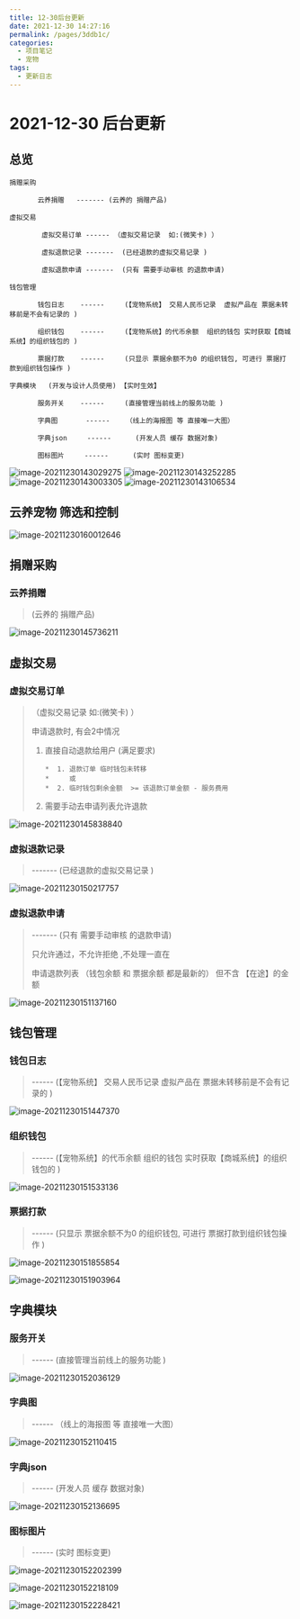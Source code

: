 ```yaml
---
title: 12-30后台更新
date: 2021-12-30 14:27:16
permalink: /pages/3ddb1c/
categories:
  - 项目笔记
  - 宠物
tags:
  - 更新日志
---
```


# 2021-12-30 后台更新

## 总览

```
捐赠采购 

       云养捐赠   ------- (云养的 捐赠产品)

虚拟交易

		虚拟交易订单 ------ （虚拟交易记录  如:(微笑卡) ）

        虚拟退款记录 -------  (已经退款的虚拟交易记录 ) 

        虚拟退款申请 -------  (只有 需要手动审核 的退款申请)

钱包管理

       钱包日志    ------     (【宠物系统】 交易人民币记录  虚拟产品在 票据未转移前是不会有记录的 )

       组织钱包    ------     (【宠物系统】的代币余额  组织的钱包 实时获取【商城系统】的组织钱包的 )

       票据打款    ------     (只显示 票据余额不为0 的组织钱包, 可进行 票据打款到组织钱包操作 )

字典模块   (开发与设计人员使用) 【实时生效】

       服务开关    ------     (直接管理当前线上的服务功能 )

       字典图       ------    （线上的海报图 等 直接唯一大图）

       字典json     ------      (开发人员 缓存 数据对象)

       图标图片     ------      (实时 图标变更)
```

![image-20211230143029275](http://img.alicbin.com/img/20211230143029.png)
![image-20211230143252285](http://img.alicbin.com/img/20211230143252.png)
![image-20211230143003305](http://img.alicbin.com/img/20211230143153.png)
![image-20211230143106534](http://img.alicbin.com/img/20211230143126.png)

## 云养宠物 筛选和控制
![image-20211230160012646](http://img.alicbin.com/img/20211230160012.png)

## 捐赠采购 

###    云养捐赠  

> (云养的 捐赠产品)

![image-20211230145736211](http://img.alicbin.com/img/20211230145736.png)

## 虚拟交易

### 	虚拟交易订单 

> （虚拟交易记录  如:(微笑卡) ） 
>
>   申请退款时, 有会2中情况
>
> 1. 直接自动退款给用户  (满足要求)  
>
>    ```
>    *  1. 退款订单 临时钱包未转移
>    *     或
>    *  2. 临时钱包剩余金额  >= 该退款订单金额 - 服务费用
>    ```
>
> 2. 需要手动去申请列表允许退款   

![image-20211230145838840](http://img.alicbin.com/img/20211230145838.png)



###    虚拟退款记录

> -------  (已经退款的虚拟交易记录 ) 



![image-20211230150217757](http://img.alicbin.com/img/20211230150217.png)

### 虚拟退款申请 

> -------  (只有 需要手动审核 的退款申请)
>
> 只允许通过，不允许拒绝 ,不处理一直在
>
> 申请退款列表 （钱包余额 和 票据余额 都是最新的）   但不含 【在途】的金额

![image-20211230151137160](http://img.alicbin.com/img/20211230151137.png)

## 钱包管理

###     钱包日志  

> ------     (【宠物系统】 交易人民币记录  虚拟产品在 票据未转移前是不会有记录的 )

![image-20211230151447370](http://img.alicbin.com/img/20211230151447.png)

### 组织钱包   

> ------     (【宠物系统】的代币余额  组织的钱包 实时获取【商城系统】的组织钱包的 )

![image-20211230151533136](http://img.alicbin.com/img/20211230151533.png)

### 票据打款

> ------     (只显示 票据余额不为0 的组织钱包, 可进行 票据打款到组织钱包操作 )

![image-20211230151855854](http://img.alicbin.com/img/20211230151855.png)

![image-20211230151903964](http://img.alicbin.com/img/20211230151904.png)

## 字典模块

###    服务开关 

> ------     (直接管理当前线上的服务功能 )

![image-20211230152036129](http://img.alicbin.com/img/20211230152036.png)



###    字典图      

> ------    （线上的海报图 等 直接唯一大图）

![image-20211230152110415](http://img.alicbin.com/img/20211230152110.png)

###    字典json  

>  ------      (开发人员 缓存 数据对象)

![image-20211230152136695](http://img.alicbin.com/img/20211230152136.png)

###    图标图片 

>  ------      (实时 图标变更)

![image-20211230152202399](http://img.alicbin.com/img/20211230152202.png)

![image-20211230152218109](http://img.alicbin.com/img/20211230152218.png)

![image-20211230152228421](http://img.alicbin.com/img/20211230152228.png)

